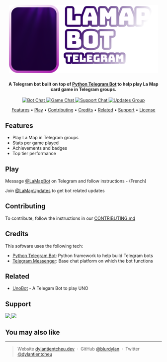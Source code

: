 <h1 align="center">
  <br>
  <a href="http://t.me/LaMapBot"><img src="./static/botlogo.png" alt="Markdownify" width="480"></a>
</h1>

<h4 align="center">A Telegram bot built on top of <a href="https://python-telegram-bot.org/" target="_blank">Python Telegram Bot</a> to help play La Map card game in Telegram groups.</h4>

<p align="center">

  <a href="https://t.me/lamapbot">
    <img src="https://img.shields.io/badge/Telegram-La%20Map%20Bot-%230088cc?style=for-the-badge&logo=telegram"
         alt="Bot Chat">
  </a>
  <a href="https://t.me/lamapbot">
    <img src="https://img.shields.io/badge/Telegram-La%20Map%20Game-%2AAA8cc?style=for-the-badge&logo=telegram"
         alt="Game Chat">
  </a>
  <a href="https://t.me/lamapsupport">
    <img src="https://img.shields.io/badge/Telegram-Support%20Chat-orange?style=for-the-badge&logo=telegram"
         alt="Support Chat">
  </a>
  <a href="https://t.me/lamapupdates">
      <img src="https://img.shields.io/badge/Telegram-Updates%20Channel-%230088cc?style=for-the-badge&logo=telegram" alt="Updates Group">
  </a>

</p>

<p align="center">
  <a href="#features">Features</a> •
  <a href="#play">Play</a> •
  <a href="#development">Contributing</a> •
  <a href="#credits">Credits</a> •
  <a href="#related">Related</a> •
  <a href="#support">Support</a> •
  <a href="#license">License</a>
</p>

## Features

- Play La Map in Telegram groups
- Stats per game played
- Achievements and badges
- Top tier performance

## Play

Message [@LaMapBot](https://t.me/lamapbot) on Telegram and follow instructions - (French)

Join [@LaMapUpdates](https://t.me/LaMapUpdates) to get bot related updates

## Contributing

To contribute, follow the instructions in our [CONTRIBUTING.md](./CONTRIBUTING.md)

## Credits

This software uses the following tech:

- [Python Telegram Bot](https://python-telegram-bot.org/): Python framework to help build Telegram bots
- [Telegram Messenger](https://telegram.org/): Base chat platform on which the bot functions

## Related

- [UnoBot](https://github.com/jh0ker/mau_mau_bot) - A Telegam Bot to play UNO

## Support

<a href="https://www.paypal.me/DylanTientcheu">
    <img src="https://img.shields.io/badge/$-paypal-3b7bbf.svg?maxAge=2592000&style=for-the-badge">
  </a>
<a href="https://www.buymeacoffee.com/dylantiencheu">
    <img src="https://img.shields.io/badge/$-Buy me a coffee-ff4234.svg?maxAge=2592000&style=for-the-badge">
</a>

## You may also like


---

> Website [dylantientcheu.dev](https://www.dylantientcheu.dev) &nbsp;&middot;&nbsp;
> GitHub [@blurdylan](https://github.com/blurdylan) &nbsp;&middot;&nbsp;
> Twitter [@dylantientcheu](https://twitter.com/dylantientcheu)
